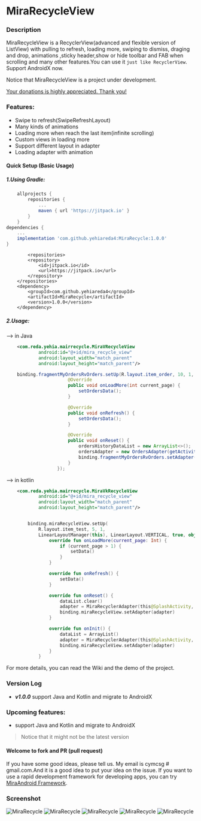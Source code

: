 # MiraRecycleView

### Description

MiraRecycleView is a RecyclerView(advanced and flexible version of ListView) with pulling to refresh, loading more, swiping to dismiss, draging and drop, animations ,sticky header,show or hide toolbar and FAB when scrolling and many other features.You can use it ```just like RecyclerView```. Support AndroidX now.

Notice that MiraRecycleView is a project under development.

[Your donations is highly appreciated. Thank you!](#donations)

### Features:

* Swipe to refresh(SwipeRefreshLayout)
* Many kinds of animations
* Loading more when reach the last item(infinite scrolling)
* Custom views in loading more
* Support different layout in adapter
* Loading adapter with animation


#### Quick Setup (Basic Usage)
##### 1.Using Gradle:
```groovy
	allprojects {
		repositories {
			...
			maven { url 'https://jitpack.io' }
		}
	}
dependencies {
    ...
    implementation 'com.github.yehiareda4:MiraRecycle:1.0.0'
}
```
```maven
        <repositories>
		<repository>
		    <id>jitpack.io</id>
		    <url>https://jitpack.io</url>
		</repository>
	</repositories>
	<dependency>
	    <groupId>com.github.yehiareda4</groupId>
	    <artifactId>MiraRecycle</artifactId>
	    <version>1.0.0</version>
	</dependency>
```

##### 2.Usage:

--> in Java

``` xml
    <com.reda.yehia.mairrecycle.MiraVRecycleView
            android:id="@+id/mira_recycle_view"
            android:layout_width="match_parent"
            android:layout_height="match_parent"/>

```
``` java
    binding.fragmentMyOrdersRvOrders.setUp(R.layout.item_order, 10, 1, linearLayoutManager, LinearLayoutManager.VERTICAL, false, new LoadMore() {
                       @Override
                       public void onLoadMore(int current_page) {
                           setOrdersData();
                       }

                       @Override
                       public void onRefresh() {
                           setOrdersData();
                       }

                       @Override
                       public void onReset() {
                           ordersHistoryDataList = new ArrayList<>();
                           ordersAdapter = new OrdersAdapter(getActivity(), ordersHistoryDataList);
                           binding.fragmentMyOrdersRvOrders.setAdapter(ordersAdapter);
                       }
                   });

```
--> in kotlin

``` xml
    <com.reda.yehia.mairrecycle.MiraVkRecycleView
            android:id="@+id/mira_recycle_view"
            android:layout_width="match_parent"
            android:layout_height="match_parent"/>

```
``` kotlin

        binding.miraRecycleView.setUp(
            R.layout.item_test, 5, 1,
            LinearLayoutManager(this), LinearLayout.VERTICAL, true, object : LoadMoreK() {
                override fun onLoadMore(current_page: Int) {
                    if (current_page > 1) {
                        setData()
                    }
                }

                override fun onRefresh() {
                    setData()
                }

                override fun onReset() {
                    dataList.clear()
                    adapter = MiraRecyclerAdapter(this@SplashActivity, dataList)
                    binding.miraRecycleView.setAdapter(adapter)
                }

                override fun onInit() {
                    dataList = ArrayList()
                    adapter = MiraRecyclerAdapter(this@SplashActivity, dataList)
                    binding.miraRecycleView.setAdapter(adapter)
                }
            }

```

For more details, you can read the Wiki and the demo of the project.




### Version Log
* ***v1.0.0*** support Java and Kotlin and migrate to AndroidX


### Upcoming features:
* support Java and Kotlin and migrate to AndroidX

> Notice that it might not be the latest version


#### Welcome to fork and PR (pull request)
If you have some good ideas, please tell us. My email is cymcsg # gmail.com.And it is a good idea to put your idea on the issue. If you want to use a rapid development framework for developing apps, you can try [MiraAndroid Framework](https://github.com/yehiareda4/MiraRecycle).

### Screenshot
![MiraRecycle](https://bytebucket.org/marshalchen/images/raw/44beb162121c719ea4094bd7ea1c9f0cd7de4c04/MiraRecycleView/ultimate_recyclerview11.gif)
![MiraRecycle](https://bytebucket.org/marshalchen/images/raw/44beb162121c719ea4094bd7ea1c9f0cd7de4c04/MiraRecycleView/ultimate_recyclerview12.gif)
![MiraRecycle](https://bytebucket.org/marshalchen/images/raw/44beb162121c719ea4094bd7ea1c9f0cd7de4c04/MiraRecycleView/ultimate_recyclerview7.gif)
![MiraRecycle](https://bytebucket.org/marshalchen/images/raw/f4794974d8de71ab1d0f0efddda556df7e792df2/MiraRecycleView/ultimate_recyclerview3.gif)
![MiraRecycle](https://bytebucket.org/marshalchen/images/raw/44beb162121c719ea4094bd7ea1c9f0cd7de4c04/MiraRecycleView/ultimate_recyclerview9.gif)

